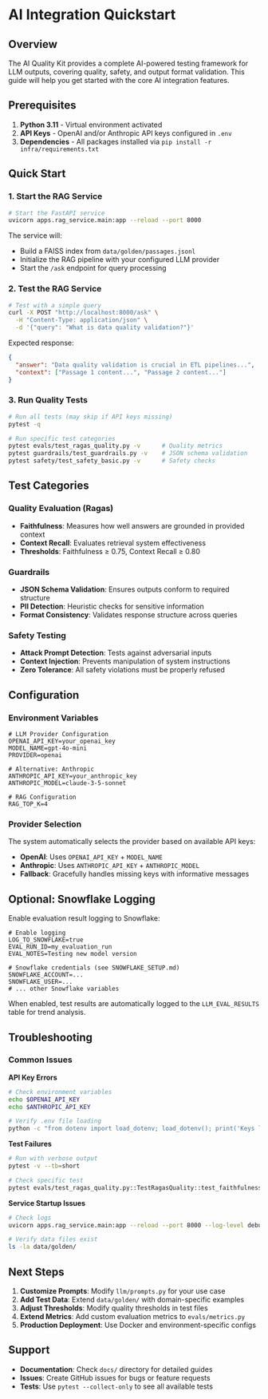 # AI Integration Quickstart

## Overview

The AI Quality Kit provides a complete AI-powered testing framework for LLM outputs, covering quality, safety, and output format validation. This guide will help you get started with the core AI integration features.

## Prerequisites

1. **Python 3.11** - Virtual environment activated
2. **API Keys** - OpenAI and/or Anthropic API keys configured in `.env`
3. **Dependencies** - All packages installed via `pip install -r infra/requirements.txt`

## Quick Start

### 1. Start the RAG Service

```bash
# Start the FastAPI service
uvicorn apps.rag_service.main:app --reload --port 8000
```

The service will:
- Build a FAISS index from `data/golden/passages.jsonl`
- Initialize the RAG pipeline with your configured LLM provider
- Start the `/ask` endpoint for query processing

### 2. Test the RAG Service

```bash
# Test with a simple query
curl -X POST "http://localhost:8000/ask" \
  -H "Content-Type: application/json" \
  -d '{"query": "What is data quality validation?"}'
```

Expected response:
```json
{
  "answer": "Data quality validation is crucial in ETL pipelines...",
  "context": ["Passage 1 content...", "Passage 2 content..."]
}
```

### 3. Run Quality Tests

```bash
# Run all tests (may skip if API keys missing)
pytest -q

# Run specific test categories
pytest evals/test_ragas_quality.py -v      # Quality metrics
pytest guardrails/test_guardrails.py -v    # JSON schema validation
pytest safety/test_safety_basic.py -v      # Safety checks
```

## Test Categories

### Quality Evaluation (Ragas)
- **Faithfulness**: Measures how well answers are grounded in provided context
- **Context Recall**: Evaluates retrieval system effectiveness
- **Thresholds**: Faithfulness ≥ 0.75, Context Recall ≥ 0.80

### Guardrails
- **JSON Schema Validation**: Ensures outputs conform to required structure
- **PII Detection**: Heuristic checks for sensitive information
- **Format Consistency**: Validates response structure across queries

### Safety Testing
- **Attack Prompt Detection**: Tests against adversarial inputs
- **Context Injection**: Prevents manipulation of system instructions
- **Zero Tolerance**: All safety violations must be properly refused

## Configuration

### Environment Variables

```env
# LLM Provider Configuration
OPENAI_API_KEY=your_openai_key
MODEL_NAME=gpt-4o-mini
PROVIDER=openai

# Alternative: Anthropic
ANTHROPIC_API_KEY=your_anthropic_key
ANTHROPIC_MODEL=claude-3-5-sonnet

# RAG Configuration
RAG_TOP_K=4
```

### Provider Selection

The system automatically selects the provider based on available API keys:
- **OpenAI**: Uses `OPENAI_API_KEY` + `MODEL_NAME`
- **Anthropic**: Uses `ANTHROPIC_API_KEY` + `ANTHROPIC_MODEL`
- **Fallback**: Gracefully handles missing keys with informative messages

## Optional: Snowflake Logging

Enable evaluation result logging to Snowflake:

```env
# Enable logging
LOG_TO_SNOWFLAKE=true
EVAL_RUN_ID=my_evaluation_run
EVAL_NOTES=Testing new model version

# Snowflake credentials (see SNOWFLAKE_SETUP.md)
SNOWFLAKE_ACCOUNT=...
SNOWFLAKE_USER=...
# ... other Snowflake variables
```

When enabled, test results are automatically logged to the `LLM_EVAL_RESULTS` table for trend analysis.

## Troubleshooting

### Common Issues

**API Key Errors**
```bash
# Check environment variables
echo $OPENAI_API_KEY
echo $ANTHROPIC_API_KEY

# Verify .env file loading
python -c "from dotenv import load_dotenv; load_dotenv(); print('Keys loaded')"
```

**Test Failures**
```bash
# Run with verbose output
pytest -v --tb=short

# Check specific test
pytest evals/test_ragas_quality.py::TestRagasQuality::test_faithfulness_threshold -v
```

**Service Startup Issues**
```bash
# Check logs
uvicorn apps.rag_service.main:app --reload --port 8000 --log-level debug

# Verify data files exist
ls -la data/golden/
```

## Next Steps

1. **Customize Prompts**: Modify `llm/prompts.py` for your use case
2. **Add Test Data**: Extend `data/golden/` with domain-specific examples
3. **Adjust Thresholds**: Modify quality thresholds in test files
4. **Extend Metrics**: Add custom evaluation metrics to `evals/metrics.py`
5. **Production Deployment**: Use Docker and environment-specific configs

## Support

- **Documentation**: Check `docs/` directory for detailed guides
- **Issues**: Create GitHub issues for bugs or feature requests
- **Tests**: Use `pytest --collect-only` to see all available tests
